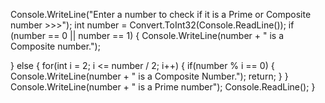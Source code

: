 Console.WriteLine("Enter a number to check if it is a Prime or Composite number >>>");
int number = Convert.ToInt32(Console.ReadLine());
if (number == 0 || number == 1)
{
    Console.WriteLine(number + " is a Composite number.");
    
}
else
{
    for(int i = 2; i <= number / 2; i++)
    {
        if(number % i == 0)
        {
            Console.WriteLine(number + " is a Composite Number.");
            return;
        }
    }
    Console.WriteLine(number + " is a Prime number");
    Console.ReadLine();
}
